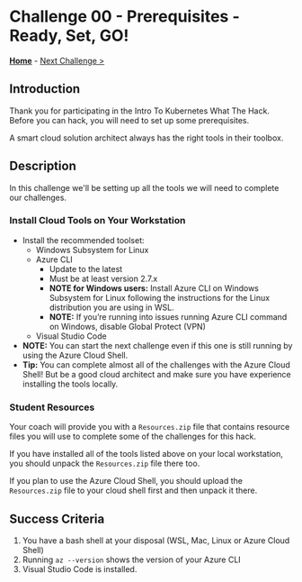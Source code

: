 # Challenge 00 - Prerequisites - Ready, Set, GO!

**[Home](../README.md)** - [Next Challenge >](./Challenge-03.md)

## Introduction

Thank you for participating in the Intro To Kubernetes What The Hack. Before you can hack, you will need to set up some prerequisites.

A smart cloud solution architect always has the right tools in their toolbox.

## Description

In this challenge we'll be setting up all the tools we will need to complete our challenges.

### Install Cloud Tools on Your Workstation

- Install the recommended toolset:
    - Windows Subsystem for Linux
    - Azure CLI 
        - Update to the latest
        - Must be at least version 2.7.x
        - **NOTE for Windows users:** Install Azure CLI on Windows Subsystem for Linux following the instructions for the Linux distribution you are using in WSL.
        - **NOTE:** If you’re running into issues running Azure CLI command on Windows, disable Global Protect (VPN)
    - Visual Studio Code
- **NOTE:** You can start the next challenge even if this one is still running by using the Azure Cloud Shell.
- **Tip:** You can complete almost all of the challenges with the Azure Cloud Shell!  But be a good cloud architect and make sure you have experience installing the tools locally.

### Student Resources

Your coach will provide you with a `Resources.zip` file that contains resource files you will use to complete some of the challenges for this hack.  

If you have installed all of the tools listed above on your local workstation, you should unpack the `Resources.zip` file there too.

If you plan to use the Azure Cloud Shell, you should upload the `Resources.zip` file to your cloud shell first and then unpack it there.

## Success Criteria

1. You have a bash shell at your disposal (WSL, Mac, Linux or Azure Cloud Shell)
1. Running `az --version` shows the version of your Azure CLI
1. Visual Studio Code is installed.